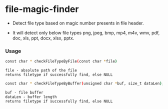 # file-magic-finder
- Detect file type based on magic number presents in file header.

- It will detect only below file types
    png, jpeg, bmp, mp4, m4v, wmv, pdf, doc, xls, ppt, docx, xlsx, pptx.
    
### Usage
```sh
const char * checkFileTypeByFile(const char *file)
```
    file - absolute path of the file
    returns filetype if successfully find, else NULL
    
```sh    
const char * checkFileTypeByBuffer(unsigned char *buf, size_t dataLen);
```
    buf - file buffer
    dataLen - buffer length
    returns filetype if successfully find, else NULL
    




